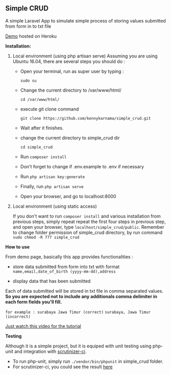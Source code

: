 ## Simple CRUD 

A simple Laravel App to simulate simple process of storing values submitted from form in to txt file 

[Demo](https://mysimplecrud.herokuapp.com/) hosted on Heroku

**Installation:**

1. Local environment (using php artisan serve)
   Assuming you are using Ubuntu 16.04, there are several steps you should do :
   - Open your terminal, run as super user by typing :
      
      `sudo su`
      
   - Change the current directory to /var/www/html/
      
      `cd /var/www/html/`
      
   - execute git clone command
      
      `git clone https://github.com/kennykarnama/simple_crud.git`
      
   - Wait after it finishes. 
   
   - change the current directory to simple_crud dir
      
      `cd simple_crud`
   
   - Run `composer install`
   
   - Don't forget to change if .env.example to .env if necessary
   
   - Run `php artisan key:generate`
   
   - Finally, run `php artisan serve`
   
   - Open your browser, and go to localhost:8000
   
 2. Local environment (using static access)
    
    If you don't want to run `composer install` and various installation from previous steps, simply repeat repeat the first four        steps in previous step, and open your browser, type `localhost/simple_crud/public`. Remember to change folder permission of simple_crud directory, by run command `sudo chmod -R 777 simple_crud`
 
**How to use**

From demo page, basically this app provides functionalities :

- store data submitted from form into txt with format 
  `name,email,date_of_birth (yyyy-mm-dd),address`

- display data that has been submitted

Each of data submitted will be stored in txt file in comma separated values. **So you are expected not to include any additionals comma delimiter in each form fields you'll fill.** 

```for example : surabaya Jawa Timur (correct)```
              ```surabaya, Jawa Timur (incorrect)```

[Just watch this video for the tutorial](https://drive.google.com/open?id=1K1Z5uJxbTdBkpg0s8_t6nqYxbUc-VxNN) 

**Testing**

Although it is a simple project, but it is equiped with unit testing using php-unit and integration with [scrutinizer-ci](https://scrutinizer-ci.com). 

- To run php-unit, simply run `./vendor/bin/phpunit` in simple_crud folder.
- For scrutinizer-ci, you could see the result [here](https://scrutinizer-ci.com/g/kennykarnama/simple_crud/)




    
    
